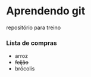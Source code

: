 # Aprendendo git 

repositório para treino 

### Lista de compras 

* arroz
* ~~feijão~~ 
* brócolis